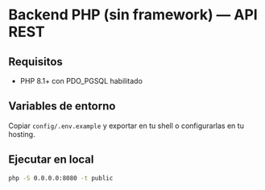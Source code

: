 # Backend PHP (sin framework) — API REST

## Requisitos
- PHP 8.1+ con PDO_PGSQL habilitado

## Variables de entorno
Copiar `config/.env.example` y exportar en tu shell o configurarlas en tu hosting.

## Ejecutar en local
```bash
php -S 0.0.0.0:8080 -t public
